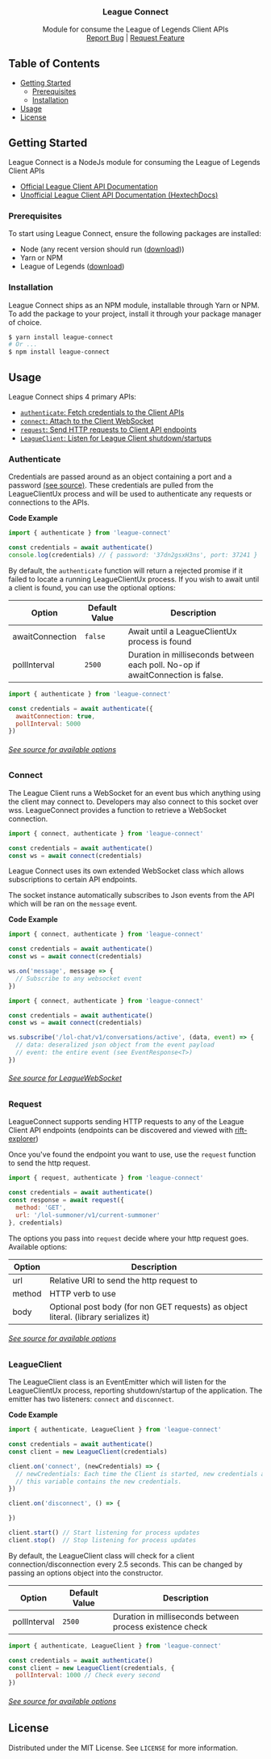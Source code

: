 <br />
<p align="center">
  <h3 align="center">League Connect</h3>

  <p align="center">
    Module for consume the League of Legends Client APIs
    <br />
    <a href="https://github.com/supergrecko/league-connect/issues">Report Bug</a>
    |
    <a href="https://github.com/supergrecko/league-connect/issues">Request Feature</a>
  </p>
</p>

## Table of Contents

* [Getting Started](#getting-started)
  * [Prerequisites](#prerequisites)
  * [Installation](#installation)
* [Usage](#usage)
* [License](#license)

## Getting Started

League Connect is a NodeJs module for consuming the League of Legends Client APIs

- [Official League Client API Documentation][1]
- [Unofficial League Client API Documentation (HextechDocs)][2]

### Prerequisites

To start using League Connect, ensure the following packages are installed:

- Node (any recent version should run ([download][3]))
- Yarn or NPM
- League of Legends ([download][3])

### Installation

League Connect ships as an NPM module, installable through Yarn or NPM. To add the 
package to your project, install it through your package manager of choice.

```sh
$ yarn install league-connect
# Or ...
$ npm install league-connect
```

## Usage

League Connect ships 4 primary APIs:

- [`authenticate`: Fetch credentials to the Client APIs](#authenticate)
- [`connect`: Attach to the Client WebSocket](#connect)
- [`request`: Send HTTP requests to Client API endpoints](#request)
- [`LeagueClient`: Listen for League Client shutdown/startups](#leagueclient)

### Authenticate

Credentials are passed around as an object containing a port and a password [(see source)][credentials].
These credentials are pulled from the LeagueClientUx process and will be used to authenticate any
requests or connections to the APIs.

**Code Example**

```js
import { authenticate } from 'league-connect'

const credentials = await authenticate()
console.log(credentials) // { password: '37dn2gsxH3ns', port: 37241 }
```

By default, the `authenticate` function will return a rejected promise if it failed to locate a running
LeagueClientUx process. If you wish to await until a client is found, you can use the optional options:

| Option | Default Value | Description |
|--------|---------------|-------------|
| awaitConnection | `false` | Await until a LeagueClientUx process is found |
| pollInterval | `2500` | Duration in milliseconds between each poll. No-op if awaitConnection is false. |

```js
import { authenticate } from 'league-connect'

const credentials = await authenticate({
  awaitConnection: true,
  pollInterval: 5000
})
```

###### [See source for available options][await]

### Connect

The League Client runs a WebSocket for an event bus which anything using the client may connect to. Developers
may also connect to this socket over wss. LeagueConnect provides a function to retrieve a WebSocket connection.

```js
import { connect, authenticate } from 'league-connect'

const credentials = await authenticate()
const ws = await connect(credentials)
```

League Connect uses its own extended WebSocket class which allows subscriptions to certain API endpoints.

The socket instance automatically subscribes to Json events from the API which will be ran on the `message` event.

**Code Example**

```js
import { connect, authenticate } from 'league-connect'

const credentials = await authenticate()
const ws = await connect(credentials)

ws.on('message', message => {
  // Subscribe to any websocket event
})
```

```js
import { connect, authenticate } from 'league-connect'

const credentials = await authenticate()
const ws = await connect(credentials)

ws.subscribe('/lol-chat/v1/conversations/active', (data, event) => {
  // data: deseralized json object from the event payload
  // event: the entire event (see EventResponse<T>)
})
```

###### [See source for LeagueWebSocket][websocket]

### Request

LeagueConnect supports sending HTTP requests to any of the League Client API endpoints
(endpoints can be discovered and viewed with [rift-explorer][riftexplorer])

Once you've found the endpoint you want to use, use the `request` function to send the
http request.

```js
import { request, authenticate } from 'league-connect'

const credentials = await authenticate()
const response = await request({
  method: 'GET',
  url: '/lol-summoner/v1/current-summoner'
}, credentials)
```

The options you pass into `request` decide where your http request goes. Available options:

| Option | Description |
|--------|-------------|
| url | Relative URI to send the http request to |
| method | HTTP verb to use |
| body | Optional post body (for non GET requests) as object literal. (library serializes it) |

###### [See source for available options][request]

### LeagueClient

The LeagueClient class is an EventEmitter which will listen for the LeagueClientUx process, 
reporting shutdown/startup of the application. The emitter has two listeners: `connect` and
`disconnect`.

**Code Example**

```js
import { authenticate, LeagueClient } from 'league-connect'

const credentials = await authenticate()
const client = new LeagueClient(credentials)

client.on('connect', (newCredentials) => {
  // newCredentials: Each time the Client is started, new credentials are made
  // this variable contains the new credentials.
})

client.on('disconnect', () => {

})

client.start() // Start listening for process updates
client.stop()  // Stop listening for process updates
```

By default, the LeagueClient class will check for a client connection/disconnection
every 2.5 seconds. This can be changed by passing an options object into the
constructor.

| Option | Default Value | Description |
|--------|---------------|-------------|
| pollInterval | `2500` | Duration in milliseconds between process existence check |

```js
import { authenticate, LeagueClient } from 'league-connect'

const credentials = await authenticate()
const client = new LeagueClient(credentials, {
  pollInterval: 1000 // Check every second
})
```

######  [See source for available options][leagueclient]

## License

Distributed under the MIT License. See `LICENSE` for more information.

[1]: https://developer.riotgames.com/docs/lol#league-client-api
[2]: https://www.hextechdocs.dev/lol/lcuapi
[3]: https://nodejs.org/en/download/
[4]: https://signup.na.leagueoflegends.com/en/signup/redownload

[credentials]: https://github.com/supergrecko/league-connect/blob/master/src/authentication.ts#L6
[await]: https://github.com/supergrecko/league-connect/blob/master/src/authentication.ts#L17
[websocket]: https://github.com/supergrecko/league-connect/blob/master/src/websocket.ts#L25
[riftexplorer]: https://github.com/Pupix/rift-explorer
[request]: https://github.com/supergrecko/league-connect/blob/master/src/request.ts#L5
[leagueclient]: https://github.com/supergrecko/league-connect/blob/master/src/client.ts#L13